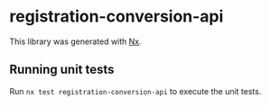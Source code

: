 # registration-conversion-api

This library was generated with [Nx](https://nx.dev).

## Running unit tests

Run `nx test registration-conversion-api` to execute the unit tests.
